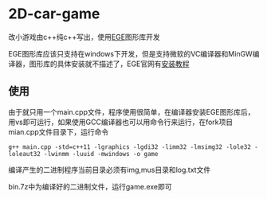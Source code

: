 # 2D-car-game

改小游戏由c++纯c++写出，使用[EGE](http://xege.org/)图形库开发

EGE图形库应该只支持在windows下开发，但是支持微软的VC编译器和MinGW编译器，图形库的具体安装就不描述了，EGE官网有[安装教程](http://xege.org/%E6%96%B0%E6%89%8B%E5%85%A5%E9%97%A8%E3%80%8E%E4%B8%80%E3%80%8Fege%E7%9A%84%E4%BB%8B%E7%BB%8D%E3%80%81%E5%AE%89%E8%A3%85%E5%92%8C%E4%BD%BF%E7%94%A8.html)

## 使用
由于就只用一个main.cpp文件，程序使用很简单，在编译器安装EGE图形库后，用vs即可运行，如果使用GCC编译器也可以用命令行来运行，在fork项目mian.cpp文件目录下，运行命令
``` shell
g++ main.cpp -std=c++11 -lgraphics -lgdi32 -limm32 -lmsimg32 -lole32 -loleaut32 -lwinmm -luuid -mwindows -o game
```

编译产生的二进制程序当前目录必须有img,mus目录和log.txt文件

bin.7z中为编译好的二进制文件，运行game.exe即可